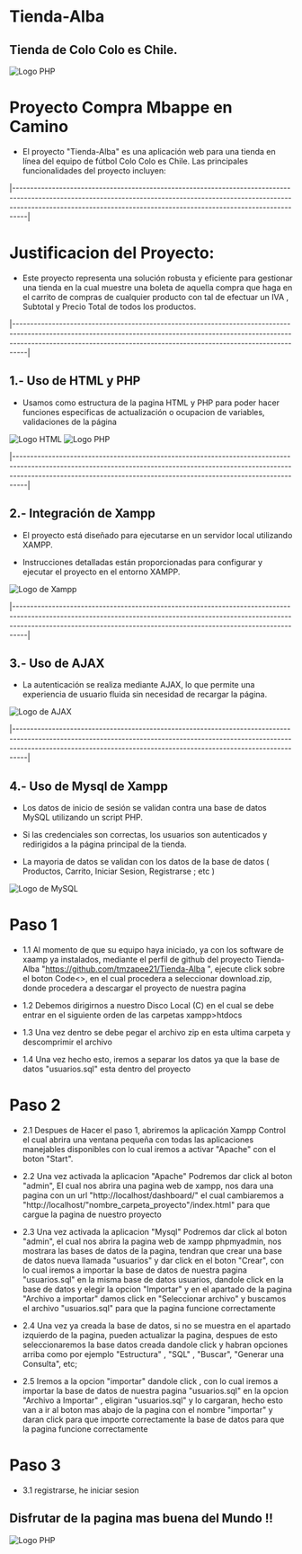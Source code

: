# Tienda-Alba

## Tienda de Colo Colo es Chile.

![Logo PHP](https://a.espncdn.com/combiner/i?img=/i/teamlogos/soccer/500/2688.png)

# Proyecto Compra Mbappe en Camino

* El proyecto "Tienda-Alba" es una aplicación web para una tienda en línea del equipo de fútbol Colo Colo es Chile. Las principales funcionalidades del proyecto incluyen:

|----------------------------------------------------------------------------------------------------------------------------------------------------------------------------------------------------------------------------------------------|

# Justificacion del Proyecto: 

* Este proyecto representa una solución robusta y eficiente para gestionar una tienda en la cual muestre una boleta de aquella compra que haga en el carrito de compras de cualquier producto con tal de efectuar un IVA , Subtotal y Precio Total de todos los productos.

|----------------------------------------------------------------------------------------------------------------------------------------------------------------------------------------------------------------------------------------------|

## 1.- Uso de HTML y PHP

* Usamos como estructura de la pagina HTML y PHP para poder hacer funciones especificas de actualización o ocupacion de variables, validaciones de la página

![Logo HTML](https://cdn.iconscout.com/icon/free/png-256/free-html-5-1-1175208.png?f=webp) ![Logo PHP](https://ipaginaweb.com/wp-content/uploads/php-300x300.png)

|----------------------------------------------------------------------------------------------------------------------------------------------------------------------------------------------------------------------------------------------|

## 2.- Integración de Xampp

* El proyecto está diseñado para ejecutarse en un servidor local utilizando XAMPP.

* Instrucciones detalladas están proporcionadas para configurar y ejecutar el proyecto en el entorno XAMPP.

![Logo de Xampp](https://static-00.iconduck.com/assets.00/xampp-icon-512x506-o2hpws0t.png)

|----------------------------------------------------------------------------------------------------------------------------------------------------------------------------------------------------------------------------------------------|

## 3.- Uso de AJAX

* La autenticación se realiza mediante AJAX, lo que permite una experiencia de usuario fluida sin necesidad de recargar la página.

![Logo de AJAX](https://upload.wikimedia.org/wikipedia/commons/thumb/a/a1/AJAX_logo_by_gengns.svg/640px-AJAX_logo_by_gengns.svg.png)

|----------------------------------------------------------------------------------------------------------------------------------------------------------------------------------------------------------------------------------------------|

## 4.- Uso de Mysql de Xampp

* Los datos de inicio de sesión se validan contra una base de datos MySQL utilizando un script PHP.
  
* Si las credenciales son correctas, los usuarios son autenticados y redirigidos a la página principal de la tienda.

* La mayoria de datos se validan con los datos de la base de datos ( Productos, Carrito, Iniciar Sesion, Registrarse ; etc )

![Logo de MySQL](https://cdn.icon-icons.com/icons2/2415/PNG/512/mysql_original_wordmark_logo_icon_146417.png)



# Paso 1

- 1.1 Al momento de que su equipo haya iniciado, ya con los software de xaamp ya instalados, mediante el perfil de github del proyecto Tienda-Alba "https://github.com/tmzapee21/Tienda-Alba
", ejecute click sobre el boton Code<>, en el cual procedera a seleccionar download.zip, donde procedera a descargar el proyecto de nuestra pagina

- 1.2 Debemos dirigirnos a nuestro Disco Local (C) en el cual se debe entrar en el siguiente orden de las carpetas xampp>htdocs

- 1.3 Una vez dentro se debe pegar el archivo zip en esta ultima carpeta y descomprimir el archivo

- 1.4 Una vez hecho esto, iremos a separar los datos ya que la base de datos "usuarios.sql" esta dentro del proyecto


# Paso 2

- 2.1 Despues de Hacer el paso 1, abriremos la aplicación Xampp Control el cual abrira una ventana pequeña con todas las aplicaciones manejables disponibles con lo cual iremos a activar "Apache" con el boton "Start".

- 2.2 Una vez activada la aplicacion "Apache" Podremos dar click al boton "admin", El cual nos abrira una pagina web de xampp, nos dara una pagina con un url "http://localhost/dashboard/" el cual cambiaremos a "http://localhost/"nombre_carpeta_proyecto"/index.html" para que cargue la pagina de nuestro proyecto

- 2.3 Una vez activada la aplicacion "Mysql" Podremos dar click al boton "admin", el cual nos abrira la pagina web de xampp phpmyadmin, nos mostrara las bases de datos de la pagina, 
tendran que crear una base de datos nueva llamada "usuarios" y dar click en el boton "Crear", con lo cual iremos a importar la base de datos de nuestra pagina "usuarios.sql" en la misma base de datos usuarios, dandole click en la base de datos y elegir la opcion "Importar" y en el apartado de la pagina "Archivo a importar" damos click en "Seleccionar archivo" y buscamos el archivo "usuarios.sql" para que la pagina funcione correctamente

- 2.4 Una vez ya creada la base de datos, si no se muestra en el apartado izquierdo de la pagina, pueden actualizar la pagina, despues de esto seleccionaremos la base datos creada dandole click y habran opciones arriba como por ejemplo "Estructura" , "SQL" , "Buscar", "Generar una Consulta", etc;

- 2.5 Iremos a la opcion "importar" dandole click , con lo cual iremos a importar la base de datos de nuestra pagina "usuarios.sql" en la opcion "Archivo a Importar" , eligiran "usuarios.sql" y lo cargaran, hecho esto van a ir al boton mas abajo de la pagina con el nombre "importar" y daran click para que importe correctamente la base de datos para que la pagina funcione correctamente


# Paso 3

- 3.1 registrarse, he iniciar sesion

## Disfrutar de la pagina mas buena del Mundo !!

![Logo PHP](https://cloudfront-us-east-1.images.arcpublishing.com/palco/TSLDPQZGYBADBDA6YPR2444LF4.jpg)

